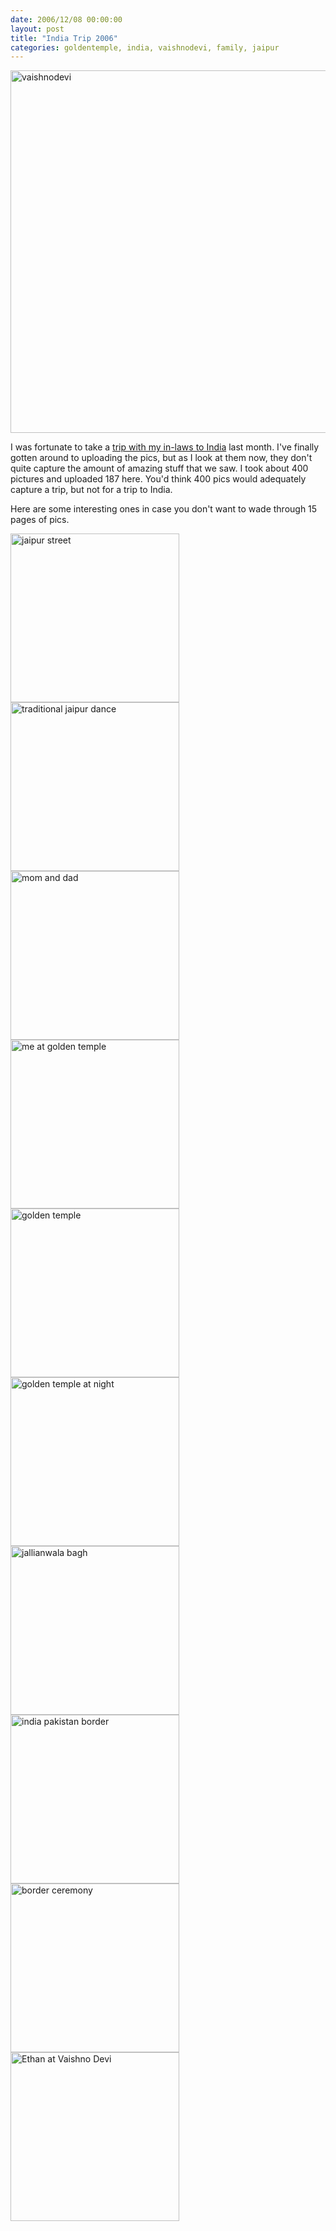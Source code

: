 ```yaml
---
date: 2006/12/08 00:00:00
layout: post
title: "India Trip 2006"
categories: goldentemple, india, vaishnodevi, family, jaipur
---
```


[<img src="http://kurup.org/photo/images/82588/vaishnodevi.jpg" width="580" alt="vaishnodevi" />](http://kurup.org/photo/photo?photo_id=82581)

I was fortunate to take a [trip with my in-laws to India](http://kurup.org/photo/album?album%5fid=80449) last month. I've finally gotten around to uploading the pics, but as I look at them now, they don't quite capture the amount of amazing stuff that we saw. I took about 400 pictures and uploaded 187 here. You'd think 400 pics would adequately capture a trip, but not for a trip to India.

Here are some interesting ones in case you don't want to wade through 15 pages of pics.

[<img src="http://kurup.org/photo/images/80702/jaipur street" width="270" alt="jaipur street" />](http://kurup.org/photo/photo?photo_id=80695)  [<img src="http://kurup.org/photo/images/81171/IMG_6361.jpg" width="270" alt="traditional jaipur dance" />](http://kurup.org/photo/photo?photo_id=81164)  [<img src="http://kurup.org/photo/images/81724/IMG_6586.jpg" width="270" alt="mom and dad" />](http://kurup.org/photo/photo?photo_id=81717)  [<img src="http://kurup.org/photo/images/81700/IMG_6584.jpg" width="270" alt="me at golden temple" />](http://kurup.org/photo/photo?photo_id=81693)  [<img src="http://kurup.org/photo/images/81664/IMG_6580.jpg" width="270" alt="golden temple" />](http://kurup.org/photo/photo?photo_id=81657)  [<img src="http://kurup.org/photo/images/82408/IMG_6682.jpg" width="270" alt="golden temple at night" />](http://kurup.org/photo/photo?photo_id=82401)  [<img src="http://kurup.org/photo/images/81796/IMG_6594.jpg" width="270" alt="jallianwala bagh" />](http://kurup.org/photo/photo?photo_id=81789)  [<img src="http://kurup.org/photo/images/82264/IMG_6645.jpg" width="270" alt="india pakistan border" />](http://kurup.org/photo/photo?photo_id=82257)  [<img src="http://kurup.org/photo/images/82360/IMG_6654.jpg" width="270" alt="border ceremony" />](http://kurup.org/photo/photo?photo_id=82353)  [<img src="http://kurup.org/photo/images/81220/IMG_6514.jpg" width="270" alt="Ethan at Vaishno Devi" />](http://kurup.org/photo/photo?photo_id=81213)
